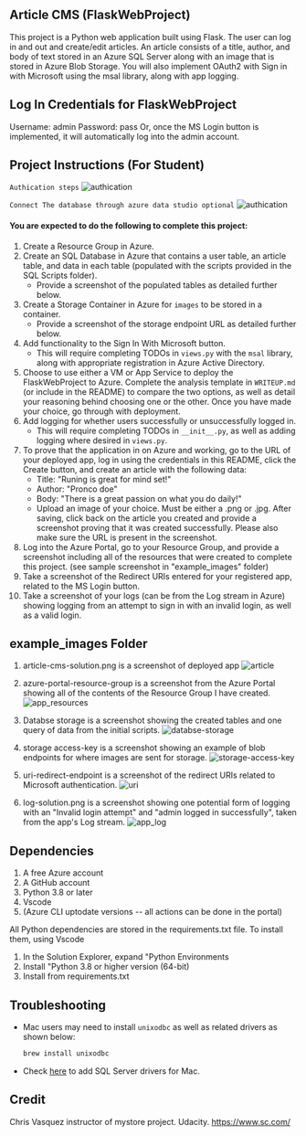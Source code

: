 ## Article CMS (FlaskWebProject)

This project is a Python web application built using Flask. The user can log in and out and create/edit articles. An article consists of a title, author, and body of text stored in an Azure SQL Server along with an image that is stored in Azure Blob Storage. You will also implement OAuth2 with Sign in with Microsoft using the msal library, along with app logging.

## Log In Credentials for FlaskWebProject

Username: admin
Password: pass
Or, once the MS Login button is implemented, it will automatically log into the admin account.

## Project Instructions (For Student)

`Authication steps`
![authication](https://i.ibb.co/sjrGHrR/Authication-steps.gif)


`Connect The database through azure data studio optional`
![authication](https://i.ibb.co/HKXgHgM/azure-db.gif)

#### You are expected to do the following to complete this project:
1. Create a Resource Group in Azure.
2. Create an SQL Database in Azure that contains a user table, an article table, and data in each table (populated with the scripts provided in the SQL Scripts folder).
    - Provide a screenshot of the populated tables as detailed further below.
3. Create a Storage Container in Azure for `images` to be stored in a container.
    - Provide a screenshot of the storage endpoint URL as detailed further below.
4. Add functionality to the Sign In With Microsoft button. 
    - This will require completing TODOs in `views.py` with the `msal` library, along with appropriate registration in Azure Active Directory.
5. Choose to use either a VM or App Service to deploy the FlaskWebProject to Azure. Complete the analysis template in `WRITEUP.md` (or include in the README) to compare the two options, as well as detail your reasoning behind choosing one or the other. Once you have made your choice, go through with deployment.
6. Add logging for whether users successfully or unsuccessfully logged in.
    - This will require completing TODOs in `__init__.py`, as well as adding logging where desired in `views.py`.
7. To prove that the application in on Azure and working, go to the URL of your deployed app, log in using the credentials in this README, click the Create button, and create an article with the following data:
	- Title: "Runing is great for mind set!"
	- Author: "Pronco doe"
	- Body: "There is a great passion on what you do daily!"
	- Upload an image of your choice. Must be either a .png or .jpg.
   After saving, click back on the article you created and provide a screenshot proving that it was created successfully. Please also make sure the URL is present in the screenshot.
8. Log into the Azure Portal, go to your Resource Group, and provide a screenshot including all of the resources that were created to complete this project. (see sample screenshot in "example_images" folder)
9. Take a screenshot of the Redirect URIs entered for your registered app, related to the MS Login button.
10. Take a screenshot of your logs (can be from the Log stream in Azure) showing logging from an attempt to sign in with an invalid login, as well as a valid login.

## example_images Folder

1. article-cms-solution.png is a screenshot of deployed app
![article](https://i.ibb.co/NthKMsp/article-cms.png)

2. azure-portal-resource-group is a screenshot from the Azure Portal showing all of the contents of the Resource Group I have created.
![app_resources](https://i.ibb.co/KKTYTFB/resource-gouo.png)

3. Databse storage is a screenshot showing the created tables and one query of data from the initial scripts.
![databse-storage](https://i.ibb.co/6WFqY1q/azure-databse.png)

4. storage access-key is a screenshot showing an example of blob endpoints for where images are sent for storage.
![storage-access-key](https://i.ibb.co/LxxGP18/storage-access-key.png)

5. uri-redirect-endpoint is a screenshot of the redirect URIs related to Microsoft authentication.
![uri](https://i.ibb.co/1sSJNrv/url-endpoint.png)

6. log-solution.png is a screenshot showing one potential form of logging with an "Invalid login attempt" and "admin logged in successfully", taken from the app's Log stream.
![app_log](example_images/log-solution.png)

## Dependencies

1. A free Azure account
2. A GitHub account
3. Python 3.8 or later
4. Vscode
5. (Azure CLI uptodate versions
  -- all actions can be done in the portal)

All Python dependencies are stored in the requirements.txt file. To install them, using Vscode
1. In the Solution Explorer, expand "Python Environments
2. Install "Python 3.8 or higher version (64-bit) 
3. Install from requirements.txt

## Troubleshooting

- Mac users may need to install `unixodbc` as well as related drivers as shown below:
    ```bash
    brew install unixodbc
    ```
- Check [here](https://docs.microsoft.com/en-us/sql/connect/odbc/linux-mac/install-microsoft-odbc-driver-sql-server-macos?view=sql-server-ver15) to add SQL Server drivers for Mac.

## Credit

Chris Vasquez instructor of mystore project.
 Udacity.
<https://www.sc.com/>
